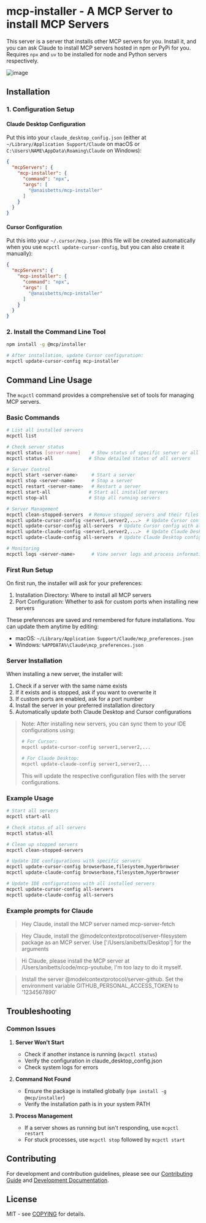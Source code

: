 # mcp-installer - A MCP Server to install MCP Servers

This server is a server that installs other MCP servers for you. Install it, and you can ask Claude to install MCP servers hosted in npm or PyPi for you. Requires `npx` and `uv` to be installed for node and Python servers respectively.

![image](https://github.com/user-attachments/assets/d082e614-b4bc-485c-a7c5-f80680348793)

## Installation

### 1. Configuration Setup

#### Claude Desktop Configuration
Put this into your `claude_desktop_config.json` (either at `~/Library/Application Support/Claude` on macOS or `C:\Users\NAME\AppData\Roaming\Claude` on Windows):

```json
{
  "mcpServers": {
    "mcp-installer": {
      "command": "npx",
      "args": [
        "@anaisbetts/mcp-installer"
      ]
    }
  }
}
```

#### Cursor Configuration
Put this into your `~/.cursor/mcp.json` (this file will be created automatically when you use `mcpctl update-cursor-config`, but you can also create it manually):

```json
{
  "mcpServers": {
    "mcp-installer": {
      "command": "npx",
      "args": [
        "@anaisbetts/mcp-installer"
      ]
    }
  }
}
```

### 2. Install the Command Line Tool

```bash
npm install -g @mcp/installer

# After installation, update Cursor configuration:
mcpctl update-cursor-config mcp-installer
```

## Command Line Usage

The `mcpctl` command provides a comprehensive set of tools for managing MCP servers.

### Basic Commands

```bash
# List all installed servers
mcpctl list

# Check server status
mcpctl status [server-name]    # Show status of specific server or all servers
mcpctl status-all             # Show detailed status of all servers

# Server Control
mcpctl start <server-name>     # Start a server
mcpctl stop <server-name>      # Stop a server
mcpctl restart <server-name>   # Restart a server
mcpctl start-all              # Start all installed servers
mcpctl stop-all               # Stop all running servers

# Server Management
mcpctl clean-stopped-servers  # Remove stopped servers and their files
mcpctl update-cursor-config <server1,server2,...>  # Update Cursor config with specified servers
mcpctl update-cursor-config all-servers  # Update Cursor config with all installed servers
mcpctl update-claude-config <server1,server2,...>  # Update Claude Desktop config with specified servers
mcpctl update-claude-config all-servers  # Update Claude Desktop config with all installed servers

# Monitoring
mcpctl logs <server-name>      # View server logs and process information
```

### First Run Setup

On first run, the installer will ask for your preferences:

1. Installation Directory: Where to install all MCP servers
2. Port Configuration: Whether to ask for custom ports when installing new servers

These preferences are saved and remembered for future installations. You can update them anytime by editing:
- macOS: `~/Library/Application Support/Claude/mcp_preferences.json`
- Windows: `%APPDATA%\Claude\mcp_preferences.json`

### Server Installation

When installing a new server, the installer will:
1. Check if a server with the same name exists
2. If it exists and is stopped, ask if you want to overwrite it
3. If custom ports are enabled, ask for a port number
4. Install the server in your preferred installation directory
5. Automatically update both Claude Desktop and Cursor configurations

> Note: After installing new servers, you can sync them to your IDE configurations using:
> ```bash
> # For Cursor:
> mcpctl update-cursor-config server1,server2,...
> 
> # For Claude Desktop:
> mcpctl update-claude-config server1,server2,...
> ```
> This will update the respective configuration files with the server configurations.

### Example Usage

```bash
# Start all servers
mcpctl start-all

# Check status of all servers
mcpctl status-all

# Clean up stopped servers
mcpctl clean-stopped-servers

# Update IDE configurations with specific servers
mcpctl update-cursor-config browserbase,filesystem,hyperbrowser
mcpctl update-claude-config browserbase,filesystem,hyperbrowser

# Update IDE configurations with all installed servers
mcpctl update-cursor-config all-servers
mcpctl update-claude-config all-servers
```

### Example prompts for Claude

> Hey Claude, install the MCP server named mcp-server-fetch

> Hey Claude, install the @modelcontextprotocol/server-filesystem package as an MCP server. Use ['/Users/anibetts/Desktop'] for the arguments

> Hi Claude, please install the MCP server at /Users/anibetts/code/mcp-youtube, I'm too lazy to do it myself.

> Install the server @modelcontextprotocol/server-github. Set the environment variable GITHUB_PERSONAL_ACCESS_TOKEN to '1234567890'

## Troubleshooting

### Common Issues

1. **Server Won't Start**
   - Check if another instance is running (`mcpctl status`)
   - Verify the configuration in claude_desktop_config.json
   - Check system logs for errors

2. **Command Not Found**
   - Ensure the package is installed globally (`npm install -g @mcp/installer`)
   - Verify the installation path is in your system PATH

3. **Process Management**
   - If a server shows as running but isn't responding, use `mcpctl restart`
   - For stuck processes, use `mcpctl stop` followed by `mcpctl start`

## Contributing

For development and contribution guidelines, please see our [Contributing Guide](CONTRIBUTING.md) and [Development Documentation](DEVDOC.md).

## License

MIT - see [COPYING](COPYING) for details.
